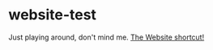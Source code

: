 # website-test
Just playing around, don't mind me.
[The Website shortcut!](www.v0k1.github.io/ "Website")
